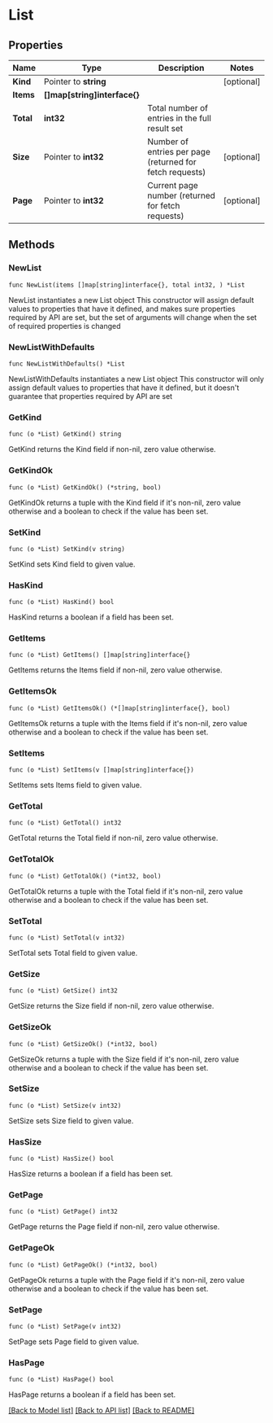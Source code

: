 # List

## Properties

Name | Type | Description | Notes
------------ | ------------- | ------------- | -------------
**Kind** | Pointer to **string** |  | [optional] 
**Items** | **[]map[string]interface{}** |  | 
**Total** | **int32** | Total number of entries in the full result set | 
**Size** | Pointer to **int32** | Number of entries per page (returned for fetch requests) | [optional] 
**Page** | Pointer to **int32** | Current page number (returned for fetch requests) | [optional] 

## Methods

### NewList

`func NewList(items []map[string]interface{}, total int32, ) *List`

NewList instantiates a new List object
This constructor will assign default values to properties that have it defined,
and makes sure properties required by API are set, but the set of arguments
will change when the set of required properties is changed

### NewListWithDefaults

`func NewListWithDefaults() *List`

NewListWithDefaults instantiates a new List object
This constructor will only assign default values to properties that have it defined,
but it doesn't guarantee that properties required by API are set

### GetKind

`func (o *List) GetKind() string`

GetKind returns the Kind field if non-nil, zero value otherwise.

### GetKindOk

`func (o *List) GetKindOk() (*string, bool)`

GetKindOk returns a tuple with the Kind field if it's non-nil, zero value otherwise
and a boolean to check if the value has been set.

### SetKind

`func (o *List) SetKind(v string)`

SetKind sets Kind field to given value.

### HasKind

`func (o *List) HasKind() bool`

HasKind returns a boolean if a field has been set.

### GetItems

`func (o *List) GetItems() []map[string]interface{}`

GetItems returns the Items field if non-nil, zero value otherwise.

### GetItemsOk

`func (o *List) GetItemsOk() (*[]map[string]interface{}, bool)`

GetItemsOk returns a tuple with the Items field if it's non-nil, zero value otherwise
and a boolean to check if the value has been set.

### SetItems

`func (o *List) SetItems(v []map[string]interface{})`

SetItems sets Items field to given value.


### GetTotal

`func (o *List) GetTotal() int32`

GetTotal returns the Total field if non-nil, zero value otherwise.

### GetTotalOk

`func (o *List) GetTotalOk() (*int32, bool)`

GetTotalOk returns a tuple with the Total field if it's non-nil, zero value otherwise
and a boolean to check if the value has been set.

### SetTotal

`func (o *List) SetTotal(v int32)`

SetTotal sets Total field to given value.


### GetSize

`func (o *List) GetSize() int32`

GetSize returns the Size field if non-nil, zero value otherwise.

### GetSizeOk

`func (o *List) GetSizeOk() (*int32, bool)`

GetSizeOk returns a tuple with the Size field if it's non-nil, zero value otherwise
and a boolean to check if the value has been set.

### SetSize

`func (o *List) SetSize(v int32)`

SetSize sets Size field to given value.

### HasSize

`func (o *List) HasSize() bool`

HasSize returns a boolean if a field has been set.

### GetPage

`func (o *List) GetPage() int32`

GetPage returns the Page field if non-nil, zero value otherwise.

### GetPageOk

`func (o *List) GetPageOk() (*int32, bool)`

GetPageOk returns a tuple with the Page field if it's non-nil, zero value otherwise
and a boolean to check if the value has been set.

### SetPage

`func (o *List) SetPage(v int32)`

SetPage sets Page field to given value.

### HasPage

`func (o *List) HasPage() bool`

HasPage returns a boolean if a field has been set.


[[Back to Model list]](../README.md#documentation-for-models) [[Back to API list]](../README.md#documentation-for-api-endpoints) [[Back to README]](../README.md)


